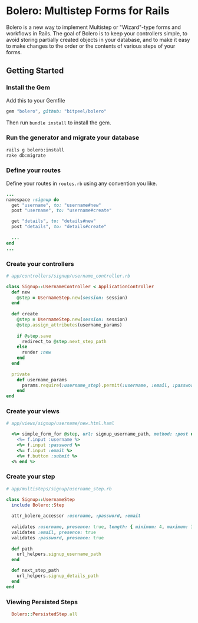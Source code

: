 # Bolero: Multistep Forms for Rails

Bolero is a new way to implement Multistep or "Wizard"-type forms and workflows in Rails.  The goal of Bolero is to keep your controllers simple, to avoid storing partially created objects in your database, and to make it easy to make changes to the order or the contents of various steps of your forms.

## Getting Started

### Install the Gem

Add this to your Gemfile

```ruby
gem "bolero", github: "bitpeel/bolero"
```

Then run `bundle install` to install the gem.

### Run the generator and migrate your database

```sh
rails g bolero:install
rake db:migrate
```

### Define your routes

Define your routes in `routes.rb` using any convention you like.

```ruby
...
namespace :signup do
  get "username", to: "username#new"
  post "username", to: "username#create"

  get "details", to: "details#new"
  post "details", to: "details#create"
  
  ...
end
...
```

### Create your controllers
```ruby
# app/controllers/signup/username_controller.rb

class Signup::UsernameController < ApplicationController
  def new
    @step = UsernameStep.new(session: session)
  end
  
  def create
    @step = UsernameStep.new(session: session)
    @step.assign_attributes(username_params)
    
    if @step.save
      redirect_to @step.next_step_path
    else
      render :new
    end
  end
  
  private
    def username_params
      params.require(:username_step).permit(:username, :email, :password)
    end
end
```

### Create your views
```ruby
# app/views/signup/username/new.html.haml

  <%= simple_form_for @step, url: signup_username_path, method: :post do |f| %>
    <%= f.input :username %>
    <%= f.input :password %>
    <%= f.input :email %>
    <%= f.button :submit %>
  <% end %>
```


### Create your step

```ruby
# app/multisteps/signup/username_step.rb

class Signup::UsernameStep
  include Bolero::Step
  
  attr_bolero_accessor :username, :password, :email
  
  validates :username, presence: true, length: { minimum: 4, maximum: 30 }
  validates :email, presence: true
  validates :password, presence: true
  
  def path
    url_helpers.signup_username_path
  end

  def next_step_path
    url_helpers.signup_details_path
  end
end
```

### Viewing Persisted Steps

```ruby
  Bolero::PersistedStep.all
```

